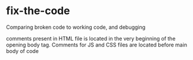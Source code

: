 # fix-the-code
Comparing broken code to working code, and debugging

comments present in HTML file is located in the very beginning of the opening body tag. Comments for JS and CSS files are located before main body of code
